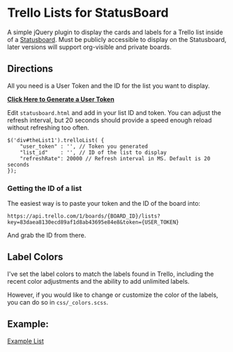 # Trello Lists for StatusBoard

A simple jQuery plugin to display the cards and labels for a Trello list inside of a [Statusboard][statusboard]. Must be publicly accessible to display on the Statusboard, later versions will support org-visible and private boards.


## Directions

All you need is a User Token and the ID for the list you want to display.

**[Click Here to Generate a User Token][token]**

Edit `statusboard.html` and add in your list ID and token. You can adjust the refresh interval, but 20 seconds should provide a speed enough reload without refreshing too often.

```
$('div#theList1').trelloList( {
    "user_token" : '', // Token you generated
    "list_id"    : '', // ID of the list to display
    "refreshRate": 20000 // Refresh interval in MS. Default is 20 seconds
});
```

### Getting the ID of a list

The easiest way is to paste your token and the ID of the board into:

```
https://api.trello.com/1/boards/{BOARD_ID}/lists?key=83daea8130ecd89af1d8ab43695e84e8&token={USER_TOKEN}
```

And grab the ID from there.

## Label Colors

I've set the label colors to match the labels found in Trello, including the recent color adjustments and the ability to add unlimited labels. 

However, if you would like to change or customize the color of the labels, you can do so in `css/_colors.scss`.

## Example:

[Example List][test-page]


[statusboard]: http://panic.com/statusboard/ 'Statusboard by Panic Software'
[token]: https://trello.com/1/authorize?key=83daea8130ecd89af1d8ab43695e84e8&name=Trello%20Lists%20for%20StatusBoard%20By%20Chris%20Gerber&expiration=never&response_type=token 'Token Page'
[test-page]: http://www.chriswgerber.com/assets/trello-lists-statusboard/assets/statusboard-example.html 'Example Page'
